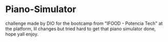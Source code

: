 # Piano-Simulator

 challenge made by DIO for the bootcamp from "IFOOD - Potencia Tech" at the platform, lil changes but tried hard to get that piano simulator done, hope yall enjoy.
